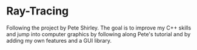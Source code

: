 # Ray-Tracing

Following the project by Pete Shirley. The goal is to improve my C++ skills and jump into computer graphics by following along Pete's tutorial and by adding my own features and a GUI library.
